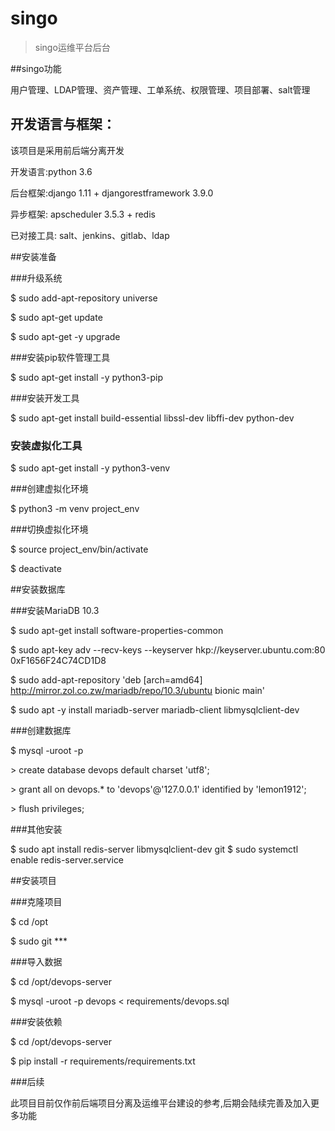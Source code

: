 # singo

> singo运维平台后台

##singo功能

用户管理、LDAP管理、资产管理、工单系统、权限管理、项目部署、salt管理

## 开发语言与框架：

该项目是采用前后端分离开发

开发语言:python 3.6

后台框架:django 1.11 + djangorestframework 3.9.0

异步框架: apscheduler 3.5.3 + redis

已对接工具: salt、jenkins、gitlab、ldap

##安装准备

###升级系统

$ sudo add-apt-repository universe

$ sudo apt-get update

$ sudo apt-get -y upgrade

###安装pip软件管理工具

$ sudo apt-get install -y python3-pip

###安装开发工具

$ sudo apt-get install build-essential libssl-dev libffi-dev python-dev

### 安装虚拟化工具

$ sudo apt-get install -y python3-venv

###创建虚拟化环境

$ python3 -m venv project_env

###切换虚拟化环境

$ source project_env/bin/activate

$ deactivate

##安装数据库

###安装MariaDB 10.3

$ sudo apt-get install software-properties-common

$ sudo apt-key adv --recv-keys --keyserver hkp://keyserver.ubuntu.com:80 0xF1656F24C74CD1D8

$ sudo add-apt-repository 'deb [arch=amd64] http://mirror.zol.co.zw/mariadb/repo/10.3/ubuntu bionic main'

$ sudo apt -y install mariadb-server mariadb-client libmysqlclient-dev

###创建数据库

$ mysql -uroot -p

\> create database devops default charset 'utf8';

\> grant all on devops.* to 'devops'@'127.0.0.1' identified by 'lemon1912';

\> flush privileges;

###其他安装

$ sudo apt install redis-server libmysqlclient-dev git
$ sudo systemctl enable redis-server.service

##安装项目

###克隆项目

$ cd /opt

$ sudo git ***

###导入数据

$ cd /opt/devops-server

$ mysql -uroot -p devops < requirements/devops.sql

###安装依赖

$ cd /opt/devops-server

$ pip install -r requirements/requirements.txt

###后续

此项目目前仅作前后端项目分离及运维平台建设的参考,后期会陆续完善及加入更多功能

